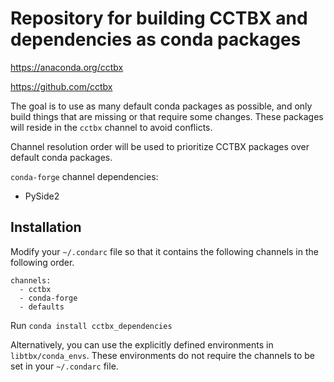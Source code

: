 # Repository for building CCTBX and dependencies as conda packages

https://anaconda.org/cctbx

https://github.com/cctbx

The goal is to use as many default conda packages as possible, and only build
things that are missing or that require some changes. These packages will reside
in the `cctbx` channel to avoid conflicts.

Channel resolution order will be used to prioritize CCTBX packages over default
conda packages.

`conda-forge` channel dependencies:
- PySide2

## Installation

Modify your `~/.condarc` file so that it contains the following channels in
the following order.
```
channels:
  - cctbx
  - conda-forge
  - defaults
```

Run `conda install cctbx_dependencies`

Alternatively, you can use the explicitly defined environments in
`libtbx/conda_envs`. These environments do not require the channels to be
set in your `~/.condarc` file.
